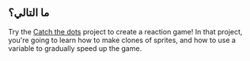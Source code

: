 ## ما التالي؟

Try the [Catch the dots](https://projects.raspberrypi.org/en/projects/catch-the-dots) project to create a reaction game! In that project, you're going to learn how to make clones of sprites, and how to use a variable to gradually speed up the game.